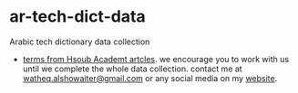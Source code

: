 # ar-tech-dict-data
Arabic tech dictionary data collection


- [terms from Hsoub Academt artcles](https://docs.google.com/spreadsheets/d/1astVywVEaZzLIhKxA845be6CmYv5AI4vDKKlXfh-lyA/edit?usp=sharing). we encourage you to work with us until we complete the whole data collection. contact me at <a href="watheq.alshowaiter@gmail.com">watheq.alshowaiter@gmail.com</a> or any social media on my [website](https://watheq.xyz/).
